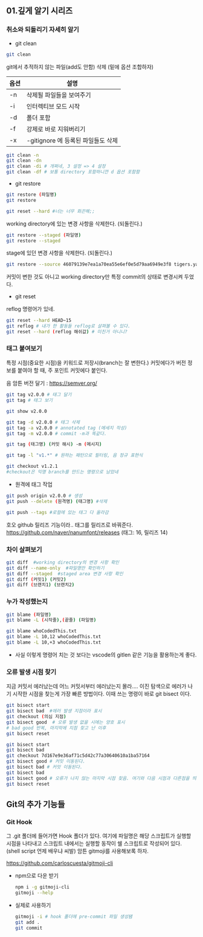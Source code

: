 ## 01.깊게 알기 시리즈

### 취소와 되돌리기 자세히 알기

- git clean

```bash
git clean
```

git에서 추적하지 않는 파일(add도 안함) 삭제 (밑에 옵션 조합하자)

| 옵션 | 설명                               |
| ---- | ---------------------------------- |
| -n   | 삭제될 파일들을 보여주기           |
| -i   | 인터렉티브 모드 시작               |
| -d   | 폴더 포함                          |
| -f   | 강제로 바로 지워버리기             |
| -x   | -gitignore 에 등록된 파일들도 삭제 |

```bash
git clean -n
git clean -dn
git clean -di # 개쩌네, 3 설정 => 4 설정
git clean -df # 보통 directory 포함하니깐 d 옵션 포함함
```

- git restore

```bash
git restore (파일명)
git restore

git reset --hard #너는 너무 화끈해;;
```

working directory에 있는 변경 사항을 삭제한다. (되돌린다.)

```bash
git restore --staged (파일명)
git restore --staged
```

stage에 있던 변경 사항을 삭제한다. (되돌린다.)

```bash
git restore --source 46079139e7ea1a70ea55e6ef0e5d79aa6949e3f8 tigers.yaml
```

커밋이 변한 것도 아니고 working directory만 특정 commit의 상태로 변경시켜 두었다.

- git reset

reflog 명령어가 있네.

```bash
git reset --hard HEAD~15
git reflog # 내가 한 활동들 reflog로 살펴볼 수 있다.
git reset --hard (reflog 해쉬값) # 미친거 아니니?
```

### 태그 붙여보기

특정 시점(중요한 시점)을 키워드로 저장시(branch는 잘 변한다.)
커밋에다가 버전 정보를 붙여야 할 때, 주 포인트 커밋에다 붙인다.

음 암튼 버전 달기 : https://semver.org/

```bash
git tag v2.0.0 # 태그 달기
git tag # 태그 보기

git show v2.0.0

git tag -d v2.0.0 # 태그 삭제
git tag -a v2.0.0 # annotated tag (메세지 작성)
git tag -m v2.0.0 # commit -m과 똑같다.

git tag (태그명) (커밋 해시) -m (메시지)

git tag -l "v1.*" # 원하는 패턴으로 필터링, 음 정규 표현식

git checkout v1.2.1
#checkout은 익명 branch를 만드는 명령으로 남았네
```

- 원격에 태그 작업

```bash
git push origin v2.0.0 # 생성
git push --delete (원격명) (태그명) #삭제

git push --tags #로컬에 있는 태그 다 올라감
```

호오 github 릴리즈 기능이라.. 태그를 릴리즈로 바꿔준다.
https://github.com/naver/nanumfont/releases (태그: 16, 릴리즈 14)

### 차이 살펴보기

```bash
git diff  #working directory의 변경 사항 확인
git diff --name-only  #파일명만 확인하기
git diff --staged  #staged area 변경 사항 확인
git diff (커밋1) (커밋2)
git diff (브랜치1) (브랜치2)
```

### 누가 작성했는지

```bash
git blame (파일명)
git blame -L (시작줄),(끝줄) (파일명)

git blame whoCodedThis.txt
git blame -L 10,12 whoCodedThis.txt
git blame -L 10,+3 whoCodedThis.txt
```

* 사실 이렇게 명령어 치는 것 보다는 vscode의 gitlen 같은 기능을 활용하는게 좋다.

### 오류 발생 시점 찾기

지금 커밋서 에러났는데 어느 커밋서부터 에러났는지 몰라.... 이진 탐색으로 에러가 나기 시작한 시점을 찾는게 가장 빠른 방법이다. 이때 쓰는 명령이 바로 git bisect 이다.

```bash
git bisect start
git bisect bad  #에러 발생 지점이라 표시
git checkout (의심 지점)
git bisect good  # 오류 발생 없을 시에는 양호 표시 
# bad good 반복, 마지막에 지점 찾고 난 이후
git bisect reset
```

```bash
git bisect start
git bisect bad
git checkout 7d167e9e36af71c5d42c77a30640610a1ba57164
git bisect good # 커밋 이동된다.
git bisect bad # 커밋 이동된다.
git bisect bad
git bisect good # 오류가 나지 않는 마지막 시점 찾음. 여기와 다음 시점과 다른점을 띄워준다.
git bisect reset
```



## Git의 추가 기능들

### Git Hook

그 .git 폴더에 들어가면 Hook 폴더가 있다. 여기에 파일명은 해당 스크립트가 실행할 시점을 나타내고 스크립트 내에서는 실행할 동작이 쉘 스크립트로 작성되어 있다. (shell script 언제 배우냐 씨발)
암튼 gitmoji를 사용해보록 하자.

https://github.com/carloscuesta/gitmoji-cli

* npm으로 다운 받기

  ```bash
  npm i -g gitmoji-cli
  gitmoji --help
  ```

* 실제로 사용하기

  ```bash
  gitmoji -i # hook 폴더에 pre-commit 파일 생성됌
  git add .
  git commit
  ```

